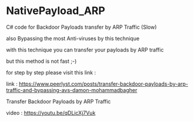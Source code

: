 # NativePayload_ARP
C# code for Backdoor Payloads transfer by ARP Traffic (Slow)

also Bypassing the most Anti-viruses by this technique 


with this technique you can transfer your payloads by ARP traffic

but this method is not fast ;-)

for step by step please visit this link :

link : https://www.peerlyst.com/posts/transfer-backdoor-payloads-by-arp-traffic-and-bypassing-avs-damon-mohammadbagher

Transfer Backdoor Payloads by ARP Traffic

video : https://youtu.be/qDLicXj7Vuk

